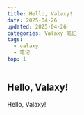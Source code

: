 ```yaml
---
title: Hello, Valaxy!
date: 2025-04-26
updated: 2025-04-26
categories: Valaxy 笔记
tags:
  - valaxy
  - 笔记
top: 1
---
```


## Hello, Valaxy!

Hello, Valaxy!

